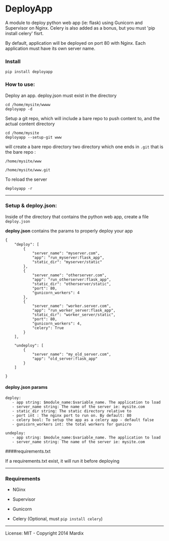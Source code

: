 # DeployApp

A module to deploy python web app (ie: flask) using Gunicorn and Supervisor on Nginx.
Celery is also added as a bonus, but you must 'pip install celery' fisrt.

By default, application will be deployed on port 80 with Nginx. Each application must have its own server name.


### Install

	pip install deployapp


### How to use:

Deploy an app. deploy.json must exist in the directory

	cd /home/mysite/wwww
	deployapp -d


Setup a git repo, which will include a bare repo to push content to, and the actual content directory

    cd /home/mysite
    deployapp --setup-git www


will create a bare repo directory two directory which one ends in `.git` that is the bare repo  :


    /home/mysite/www

    /home/mysite/www.git



To reload the server

	deployapp -r




---

### Setup & deploy.json:


Inside of the directory that contains the python web app, create a file `deploy.json`


**deploy.json** contains the params to properly deploy your app


    {
        "deploy": [
            {
                "server_name": "myserver.com",
                "app": "run_myserver:flask_app",
                "static_dir": "myserver/static"
            },
            {
                "server_name": "otherserver.com",
                "app": "run_otherserver:flask_app",
                "static_dir": "otherserver/static",
                "port": 80,
                "gunicorn_workers": 4
            },
            {
                "server_name": "worker.server.com",
                "app": "run_worker_server:flask_app",
                "static_dir": "worker_server/static",
                "port": 80,
                "gunicorn_workers": 4,
                "celery": True
            }
        ],

        "undeploy": [
            {
                "server_name": "my_old_server.com",
                "app": "old_server:flask_app"
            }
        ]

    }



#### deploy.json params


	deploy:
       - app string: $module_name:$variable_name. The application to load
       - server_name string: The name of the server ie: mysite.com
       - static_dir string: The static directory relative to
       - port int : The nginx port to run on. By default: 80
       - celery bool: To setup the app as a celery app - default false
       - gunicorn_workers int: the total workers for gunicro

	undeploy:
       - app string: $module_name:$variable_name. The application to load
       - server_name string: The name of the server ie: mysite.com


####requirements.txt

If a requirements.txt exist, it will run it before deploying


---

### Requirements

- NGinx

- Supervisor
 
- Gunicorn

- Celery (Optional, must `pip install celery`)

---

License: MIT - Copyright 2014 Mardix